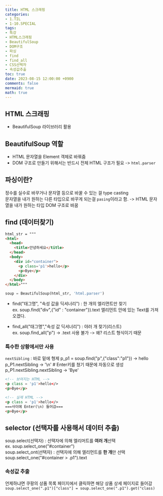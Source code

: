 ```yaml
---
title: HTML 스크래핑
categories:
- 1.TIL
- 1-10.SPECIAL
tags:
- 특강
- HTML스크래핑
- BeautifulSoup
- DOM구조
- 파싱
- find
- find_all
- CSS선택자
- 속성값추출
toc: true
date: 2023-08-15 12:00:00 +0900
comments: false
mermaid: true
math: true
---
```

## HTML 스크래핑
- BeautifulSoup 라이브러리 활용


## BeautifulSoup 역할
-  HTML 문자열을 Element 객체로 바꿔줌
- DOM 구조로 만들기 위해서는 반드시 전체 HTML 구조가 필요 -> `html.parser`

## 파싱이란?
정수를 실수로 바꾸거나 문자열 등으로 바꿀 수 있는 걸 type casting   
문자열을 내가 원하는 다른 타입으로 바꾸게 되는걸 `pasing`이라고 함.
-> HTML 문자열을 내가 원하는 타입 DOM 구조로 바꿈

## find (데이터찾기)
```html
html_str = """
<html>
  <head>
    <title>안녕하세요</title>
  </head>
  <body>
    <div id="container">
      <p class='p1'>hello</p>
      <p>Bye</p>
    </div>
  </body>
</html>"""
```
```python
soup = BeautifulSoup(html_str, 'html.parser')
```
- find("태그명", "속성 값을 딕셔너리") : 한 개의 엘리먼트만 찾기  
ex. soup.find("div",{"id" : "container"}).text  엘리먼트 안에 있는 Text를 가져오겠다.

- find_all("태그명","속성 값 딕셔너리") : 야러 개 찾기(리스트)  
ex. soup.find_all("p")  -> .text 사용 불가 ->  왜? 리스트 형식이기 때문

### 특수한 상황에서만 사용
`nextSibling` : 바로 밑에 형제
p_p1 = soup.find("p",{"class":"p1"}) -> hello   
p_P1.nextSibling -> '\n' # Enter키를 쳤기 때문에 자동으로 생성  
p_P1.nextSibling.nextSibling -> 'Bye'  
```html
<!-- 보여지는 HTML -->
<p class = 'p1'>hello</>
<p>Bye</p>

<!-- 실제 HTML -->
<p class = 'p1'>hello</>
===사이에 Enter(\n) 들어감===
<p>Bye</p>
```

## selector (선택자를 사용해서 데이터 추출)
soup.select(선택자) : 선택자에 의해 엘리머트를 **여러 개**선택  
ex. soup.select_one("#container")  
soup.select_ont(선택자) : 선택자에 의해 엘리먼트를 **한 개**만 선택  
soup.select_one("#container > .p1").text  

### 속성값 추출
언제하냐면 쿠팡의 상품 목록 페이지에서 클릭하면 해당 상품 상세 페이지로 들어감   
`soup.select_one(".p1")["class"] = soup.select_one(".p1").get("class)`
